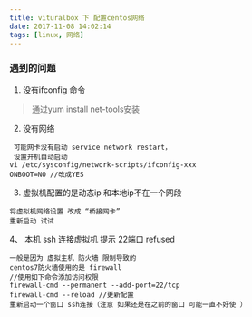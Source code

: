 ```yaml
---
title: vituralbox 下 配置centos网络
date: 2017-11-08 14:02:14
tags: [linux, 网络]
---
```


### 遇到的问题
1. 没有ifconfig 命令
> 通过yum install net-tools安装
2. 没有网络
```
 可能网卡没有启动 service network restart，
 设置开机自动启动
vi /etc/sysconfig/network-scripts/ifconfig-xxx
ONBOOT=NO //改成YES
```
3. 虚拟机配置的是动态ip  和本地ip不在一个网段
```
将虚拟机网络设置 改成 “桥接网卡”
重新启动 试试
```
4、 本机 ssh 连接虚拟机 提示 22端口 refused
```
一般是因为 虚拟主机 防火墙 限制导致的
centos7防火墙使用的是 firewall
//使用如下命令添加访问权限
firewall-cmd --permanent --add-port=22/tcp
firewall-cmd --reload //更新配置
重新启动一个窗口 ssh连接（注意 如果还是在之前的窗口 可能一直不好使 ）
```


